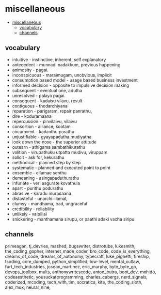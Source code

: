 # miscellaneous

<!--toc:start-->
- [miscellaneous](#miscellaneous)
  - [vocabulary](#vocabulary)
  - [channels](#channels)
<!--toc:end-->

## vocabulary

- intuitive - instinctive, inherent, self explanatory
- antecedent  - munnadi nadakkum, previous happening
- animosity - pagai.
- inconspicuous - maraimugam, unobvious, implicit
- consumption based model - usage based business investment
- informed decision - opposite to impulsive decision making
- subsequent - eventual one, adutha
- unresolved - palaya pagai.
- consequent - kadaisu vilavu, result
- contiguous - thodarchiyana
- reparation - parigaram, repair panrathu,
- dire - koduramaana
- repercussion - pinvilaivu, vilaivu
- consortion - alliance, kootam
- circumvent - kadanthu porathu
- unjustifiable - gyayapadutha mudiyatha
- look down the nose - the superior attitude
- outearn - athigama sambathikurathu
- volition - virupathuku utpatta mudivu, viruppam
- solicit - ask for, kekurathu
- methodical - planned step by step
- systematic - planned and executed point to point
- ensemble - ellamae senthu
- demeaning - asingapaduthurathu
- infuriate - veri aagurate kovathula
- apart - purithu podurathu
- abrasive - karadu muradaana
- distasteful - unarchi illamal,
- clumsy - mandhama, bad, ungraceful
- credibility - reliability
- unlikely - vaipillai
- snickering - manthamana sirupu, or paathi adaki vacha siripu

## channels

primeagan, tj_devries, mashed, bugswriter, distrotube, lukesmith,
the_coding_gopher, internet_made_coder, bro_code, code_is_everything,
dreams_of_code, dreams_of_autonomy, typecraft, luke_pighetti,
fireship, tsoding, core_dumped, python_simplified, low-level,
mental_outlaw, furt_tech_industries, josean_martinez, eric_murphy,
byte_byte_go, devops_toolbox, mults, anthonywritescode, anton_putra,
boot_dev, mohido, codeaesthetic, yousuckatprogramming, charles_cabergs,
nerd_signals, coderized, mcoding, tech_with_tim, socratica, kite,
the_coding_sloth, alex_mux, neural_nine,
